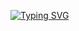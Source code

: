[![Typing SVG](https://readme-typing-svg.herokuapp.com?duration=500&color=00F775&multiline=true&height=190&lines=while+(alive);%7B;&nbsp;&nbsp;&nbsp;&nbsp;eat();&nbsp;&nbsp;&nbsp;&nbsp;sleep();&nbsp;&nbsp;&nbsp;&nbsp;code();&nbsp;&nbsp;&nbsp;&nbsp;repeat();%7D)](https://git.io/typing-svg)
